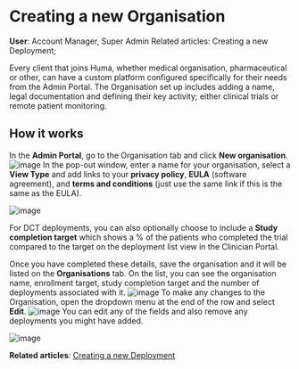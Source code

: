 # Creating a new Organisation
**User**: Account Manager, Super Admin
Related articles: Creating a new Deployment; 

Every client that joins Huma, whether medical organisation, pharmaceutical or other, can have a custom platform configured specifically for their needs from the Admin Portal. The Organisation set up includes adding a name, legal documentation and defining their key activity; either clinical trials or remote patient monitoring. 
## How it works​
In the **Admin Portal**, go to the Organisation tab and click **New organisation**.
![image](https://user-images.githubusercontent.com/110832367/183843298-09c1a4c2-552f-4db5-b51f-ab2cdd8cecc3.png)
In the pop-out window, enter a name for your organisation, select a **View Type** and add links to your **privacy policy**, **EULA** (software agreement), and **terms and conditions** (just use the same link if this is the same as the EULA).

![image](https://user-images.githubusercontent.com/110832367/183899651-903a9438-9062-42fc-8f2a-faf368c65528.png)

For DCT deployments, you can also optionally choose to include a **Study completion target** which shows a % of the patients who completed the trial compared to the target on the deployment list view in the Clinician Portal. 

Once you have completed these details, save the organisation and it will be listed on the **Organisations** tab. On the list, you can see the organisation name, enrollment target, study completion target and the number of deployments associated with it. 
![image](https://user-images.githubusercontent.com/110832367/183843835-d1a953b1-9b62-4816-9bc7-6a5d421e146d.png)
To make any changes to the Organisation, open the dropdown menu at the end of the row and select **Edit**. 
![image](https://user-images.githubusercontent.com/110832367/183843949-bfce613d-96ac-4e99-93a0-7c192d9ac425.png)
You can edit any of the fields and also remove any deployments you might have added.

![image](https://user-images.githubusercontent.com/110832367/183899881-156bd073-6540-4568-b416-a1195fca5aa3.png)

**Related articles**: [Creating a new Deployment](https://github.com/huma-engineering/huma-docs/blob/baf6584b5f17a3684f7c06b76afe575bf60791ea/data-collection/AdminPortal/Managing%20Deployments/General%20Settings/Creating%20a%20new%20Deployment.md)
